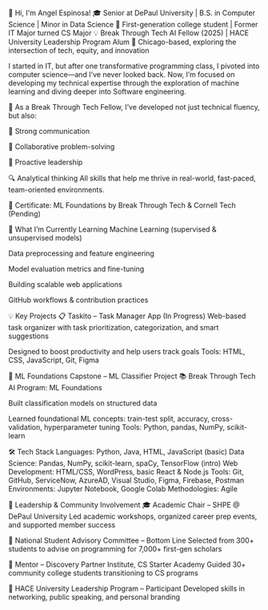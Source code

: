 👋 Hi, I'm Angel Espinosa!
🎓 Senior at DePaul University | B.S. in Computer Science | Minor in Data Science
🧠 First-generation college student | Former IT Major turned CS Major
💡 Break Through Tech AI Fellow (2025) | HACE University Leadership Program Alum
📍 Chicago-based, exploring the intersection of tech, equity, and innovation

I started in IT, but after one transformative programming class, I pivoted into computer science—and I’ve never looked back. Now, I’m focused on developing my technical expertise through the exploration of machine learning and diving deeper into Software engineering.

💪 As a Break Through Tech Fellow, I’ve developed not just technical fluency, but also:

📣 Strong communication

🤝 Collaborative problem-solving

🧭 Proactive leadership

🔍 Analytical thinking
All skills that help me thrive in real-world, fast-paced, team-oriented environments.

📄 Certificate: ML Foundations by Break Through Tech & Cornell Tech (Pending)

🧠 What I’m Currently Learning
Machine Learning (supervised & unsupervised models)

Data preprocessing and feature engineering

Model evaluation metrics and fine-tuning

Building scalable web applications

GitHub workflows & contribution practices

💡 Key Projects
📋 Taskito – Task Manager App (In Progress)
Web-based task organizer with task prioritization, categorization, and smart suggestions

Designed to boost productivity and help users track goals
Tools: HTML, CSS, JavaScript, Git, Figma

🤖 ML Foundations Capstone – ML Classifier Project
📚 Break Through Tech AI Program: ML Foundations

Built classification models on structured data

Learned foundational ML concepts: train-test split, accuracy, cross-validation, hyperparameter tuning
Tools: Python, pandas, NumPy, scikit-learn

🛠 Tech Stack
Languages: Python, Java, HTML, JavaScript (basic)
Data Science: Pandas, NumPy, scikit-learn, spaCy, TensorFlow (intro)
Web Development: HTML/CSS, WordPress, basic React & Node.js
Tools: Git, GitHub, ServiceNow, AzureAD, Visual Studio, Figma, Firebase, Postman
Environments: Jupyter Notebook, Google Colab
Methodologies: Agile

📣 Leadership & Community Involvement
🎓 Academic Chair – SHPE @ DePaul University
Led academic workshops, organized career prep events, and supported member success

💬 National Student Advisory Committee – Bottom Line
Selected from 300+ students to advise on programming for 7,000+ first-gen scholars

👥 Mentor – Discovery Partner Institute, CS Starter Academy
Guided 30+ community college students transitioning to CS programs

🏅 HACE University Leadership Program – Participant
Developed skills in networking, public speaking, and personal branding

